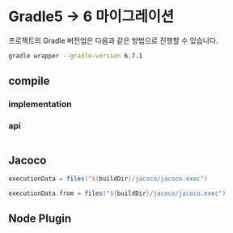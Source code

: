 # Gradle5 -> 6 마이그레이션

프로젝트의 Gradle 버전업은 다음과 같은 방법으로 진행할 수 있습니다.

```bash
gradle wrapper --gradle-version 6.7.1
```

## compile

### implementation

### api

```groovy

```

## Jacoco

```groovy
executionData = files("${buildDir}/jacoco/jacoco.exec")
```

```groovy
executionData.from = files("${buildDir}/jacoco/jacoco.exec")
```

## Node Plugin